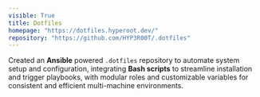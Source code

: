 ```yaml
---
visible: True
title: Dotfiles
homepage: "https://dotfiles.hyperoot.dev/"
repository: "https://github.com/HYP3R00T/.dotfiles"
---
```


Created an **Ansible** powered `.dotfiles` repository to automate system setup and configuration, integrating **Bash scripts** to streamline installation and trigger playbooks, with modular roles and customizable variables for consistent and efficient multi-machine environments.
